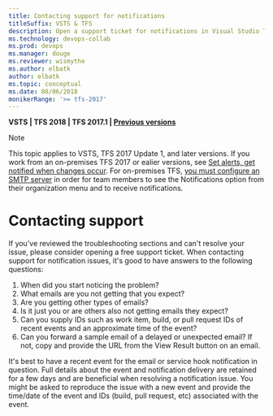 ```yaml
---
title: Contacting support for notifications
titleSuffix: VSTS & TFS 
description: Open a support ticket for notifications in Visual Studio Team Services or Team Foundation Server  
ms.technology: devops-collab
ms.prod: devops
ms.manager: douge
ms.reviewer: wismythe
ms.author: elbatk
author: elbatk
ms.topic: conceptual
ms.date: 08/06/2018  
monikerRange: '>= tfs-2017'
---
```


<b>VSTS | TFS 2018 | TFS 2017.1 | [Previous versions](../work/track/alerts-and-notifications.md)</b> 

> [!NOTE]  
> This topic applies to VSTS, TFS 2017 Update 1, and later versions. If you work from an on-premises TFS 2017 or ealier versions, see [Set alerts, get notified when changes occur](../work/track/alerts-and-notifications.md). For on-premises TFS, [you must configure an SMTP server](/tfs/server/admin/setup-customize-alerts) in order for team members to see the Notifications option from their organization menu and to receive notifications.

# Contacting support

If you've reviewed the troubleshooting sections and can't resolve your issue, please consider opening a free support ticket. When contacting support for notification issues, it's good to have answers to the following questions:

1. When did you start noticing the problem?
1. What emails are you not getting that you expect?
1. Are you getting other types of emails?
1. Is it just you or are others also not getting emails they expect?
1. Can you supply IDs such as work item, build, or pull request IDs of recent events and an approximate time of the event?
1. Can you forward a sample email of a delayed or unexpected email? If not, copy and provide the URL from the View Result button on an email.

It's best to have a recent event for the email or service hook notification in question. Full details about the event and notification delivery are retained for a few days and are beneficial when resolving a notification issue. You might be asked to reproduce the issue with a new event and provide the time/date of the event and IDs (build, pull request, etc) associated with the event.